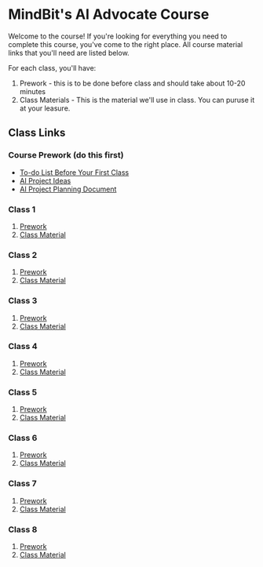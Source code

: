 # MindBit's AI Advocate Course

Welcome to the course! If you're looking for everything you need to complete this course, you've come to the right place. All course material links that you'll need are listed below. 

For each class, you'll have:
1. Prework - this is to be done before class and should take about 10-20 minutes
2. Class Materials - This is the material we'll use in class. You can puruse it at your leasure.

## Class Links


### Course Prework (do this first)

- [To-do List Before Your First Class](./precourse_work/README.md)
- [AI Project Ideas](./precourse_work/ai_project_ideas.md)
- [AI Project Planning Document](./precourse_work/ai_project_planning_doc.md)

### Class 1
1. [Prework](./class_1/prework)
2. [Class Material](./class_1/)

### Class 2
1. [Prework](./class_2/prework)
2. [Class Material](./class_2/)

### Class 3
1. [Prework](./class_3/prework)
2. [Class Material](./class_3/)

### Class 4
1. [Prework](./class_4/prework)
2. [Class Material](./class_4/)

### Class 5
1. [Prework](./class_5/prework)
2. [Class Material](./class_5/)

### Class 6
1. [Prework](./class_6/prework)
2. [Class Material](./class_6/)

### Class 7
1. [Prework](./class_7/prework)
2. [Class Material](./class_7/)

### Class 8
1. [Prework](./class_8/prework)
2. [Class Material](./class_8/)
